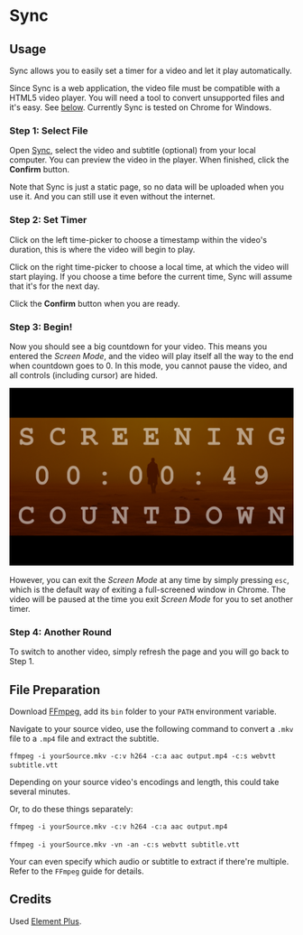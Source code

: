 # Sync

## Usage

Sync allows you to easily set a timer for a video and let it play automatically.

Since Sync is a web application, the video file must be compatible with a HTML5 video player. You will need a tool to convert unsupported files and it's easy. See [below](##file-preparation). Currently Sync is tested on Chrome for Windows.

### Step 1: Select File

Open [Sync](arthur-x.github.io/Sync), select the video and subtitle (optional) from your local computer. You can preview the video in the player. When finished, click the **Confirm** button. 

Note that Sync is just a static page, so no data will be uploaded when you use it. And you can still use it even without the internet.

### Step 2: Set Timer

Click on the left time-picker to choose a timestamp within the video's duration, this is where the video will begin to play.

Click on the right time-picker to choose a local time, at which the video will start playing. If you choose a time before the current time, Sync will assume that it's for the next day.

Click the **Confirm** button when you are ready.

### Step 3: Begin!

Now you should see a big countdown for your video. This means you entered the *Screen Mode*, and the video will play itself all the way to the end when countdown goes to 0. In this mode, you cannot pause the video, and all controls (including cursor) are hided. 

![ScreenMode](screenmode.png)

However, you can exit the *Screen Mode* at any time by simply pressing `esc`, which is the default way of exiting a full-screened window in Chrome. The video will be paused at the time you exit *Screen Mode* for you to set another timer.

### Step 4: Another Round

To switch to another video, simply refresh the page and you will go back to Step 1.

## File Preparation

Download [FFmpeg](ffmpeg.org), add its `bin` folder to your `PATH` environment variable.

Navigate to your source video, use the following command to convert a `.mkv` file to a `.mp4` file and extract the subtitle.
```
ffmpeg -i yourSource.mkv -c:v h264 -c:a aac output.mp4 -c:s webvtt subtitle.vtt
```
Depending on your source video's encodings and length, this could take several minutes.

Or, to do these things separately:
```
ffmpeg -i yourSource.mkv -c:v h264 -c:a aac output.mp4

ffmpeg -i yourSource.mkv -vn -an -c:s webvtt subtitle.vtt
```
Your can even specify which audio or subtitle to extract if there're multiple. Refer to the `FFmpeg` guide for details.

## Credits

Used [Element Plus](https://element-plus.gitee.io/zh-CN/).